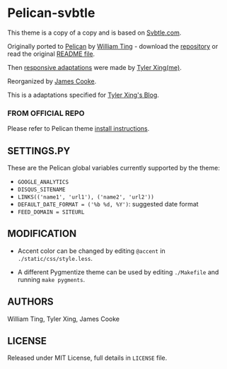 # Pelican-svbtle

This theme is a copy of a copy and is based on [Svbtle.com](http://www.svbtle.com).

Originally ported to [Pelican](http://pelican.notmyidea.org) by [William Ting](https://github.com/wting/) - download the [repository](https://github.com/wting/pelican-svbtle) or read the original [README file](https://github.com/wting/pelican-svbtle#readme).

Then [responsive adaptations](https://github.com/CNBorn/pelican-svbtle/tree/responsive) were made by [Tyler Xing(me)](https://github.com/CNBorn).

Reorganized by [James Cooke](https://github.com/jamescooke).

This is a adaptations specified for [Tyler Xing's Blog](http://cnborn.net).

### FROM OFFICIAL REPO

Please refer to Pelican theme [install instructions](http://pelican.notmyidea.org/en/latest/pelican-themes.html).

## SETTINGS.PY

These are the Pelican global variables currently supported by the theme:

- `GOOGLE_ANALYTICS`
- `DISQUS_SITENAME`
- `LINKS(('name1', 'url1'), ('name2', 'url2'))`
- `DEFAULT_DATE_FORMAT = ('%b %d, %Y')`: suggested date format
- `FEED_DOMAIN = SITEURL`

## MODIFICATION

- Accent color can be changed by editing `@accent` in `./static/css/style.less`.

- A different Pygmentize theme can be used by editing `./Makefile` and running `make pygments`.

## AUTHORS

William Ting, Tyler Xing, James Cooke

## LICENSE

Released under MIT License, full details in `LICENSE` file.
